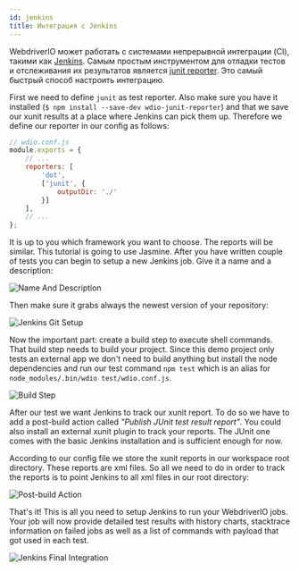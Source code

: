 ```yaml
---
id: jenkins
title: Интеграция с Jenkins
---
```


WebdriverIO может работать с системами непрерывной интеграции (CI), такими как [Jenkins](https://jenkins-ci.org/). Самым простым инструментом для отладки тестов и отслеживания их результатов является [junit reporter](https://github.com/webdriverio/wdio-junit-repo). Это самый быстрый способ настроить интеграцию.

First we need to define `junit` as test reporter. Also make sure you have it installed (`$ npm install --save-dev wdio-junit-reporter`) and that we save our xunit results at a place where Jenkins can pick them up. Therefore we define our reporter in our config as follows:

```js
// wdio.conf.js
module.exports = {
    // ...
    reporters: [
        'dot',
        ['junit', {
            outputDir: './'
        }]
    ],
    // ...
};
```

It is up to you which framework you want to choose. The reports will be similar. This tutorial is going to use Jasmine. After you have written couple of tests you can begin to setup a new Jenkins job. Give it a name and a description:

![Name And Description](/img/jenkins/jobname.png "Name And Description")

Then make sure it grabs always the newest version of your repository:

![Jenkins Git Setup](/img/jenkins/gitsetup.png "Jenkins Git Setup")

Now the important part: create a build step to execute shell commands. That build step needs to build your project. Since this demo project only tests an external app we don't need to build anything but install the node dependencies and run our test command `npm test` which is an alias for `node_modules/.bin/wdio test/wdio.conf.js`.

![Build Step](/img/jenkins/runjob.png "Build Step")

After our test we want Jenkins to track our xunit report. To do so we have to add a post-build action called *"Publish JUnit test result report"*. You could also install an external xunit plugin to track your reports. The JUnit one comes with the basic Jenkins installation and is sufficient enough for now.

According to our config file we store the xunit reports in our workspace root directory. These reports are xml files. So all we need to do in order to track the reports is to point Jenkins to all xml files in our root directory:

![Post-build Action](/img/jenkins/postjob.png "Post-build Action")

That's it! This is all you need to setup Jenkins to run your WebdriverIO jobs. Your job will now provide detailed test results with history charts, stacktrace information on failed jobs as well as a list of commands with payload that got used in each test.

![Jenkins Final Integration](/img/jenkins/final.png "Jenkins Final Integration")